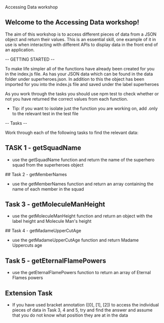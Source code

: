Accessing Data workshop

## Welcome to the Accessing Data workshop!

The aim of this workshop is to access different pieces of data from a JSON object and return their values.
This is an essential skill, one example of it in use is when interacting with different APIs to display
data in the front end of an application.

-- GETTING STARTED --

To make life simpler all of the functions have already been created for you in the index.js file. As has your JSON data which
can be found in the data folder under superheroes.json. In addition to this the object has been imported for you into the
index.js file and saved under the label superheroes

As you work through the tasks you should use npm test to check whether or not you have returned the correct values
from each function.

- Tip: if you want to isolate just the function you are working on, add .only to the relevant test in the test file

-- Tasks --

Work through each of the following tasks to find the relevant data:

## TASK 1 - getSquadName

- use the getSquadName function and return the name of the superhero squad from the superheroes object

## Task 2 - getMemberNames

- use the getMemberNames function and return an array containing the name of each member in the squad

## Task 3 - getMoleculeManHeight

- use the getMoleculeManHeight function and return an object with the label height and Molecule Man's height

## Task 4 - getMadameUpperCutAge

- use the getMadameUpperCutAge function and return Madame Uppercuts age

## Task 5 - getEternalFlamePowers

- use the getEternalFlamePowers function to return an array of Eternal Flames powers

## Extension Task

- If you have used bracket annotation ([0], [1], [2]) to access the individual pieces of data in Task 3, 4 and 5, try and find the answer
  and assume that you do not know what position they are at in the data
